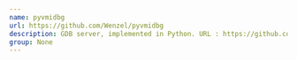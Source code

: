 ```yaml
---
name: pyvmidbg
url: https://github.com/Wenzel/pyvmidbg
description: GDB server, implemented in Python. URL : https://github.com/Wenzel/pyvmidbg Groups : None
group: None
---
```

